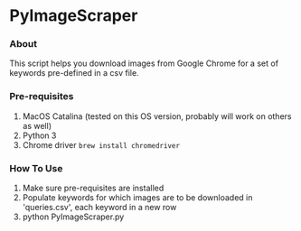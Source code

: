 # PyImageScraper

### About
This script helps you download images from Google Chrome for a set of keywords pre-defined in a csv file.

### Pre-requisites
1. MacOS Catalina (tested on this OS version, probably will work on others as well)
2. Python 3
3. Chrome driver 
```brew install chromedriver```

### How To Use

1. Make sure pre-requisites are installed
2. Populate keywords for which images are to be downloaded in 'queries.csv', each keyword in a new row
3. python PyImageScraper.py 